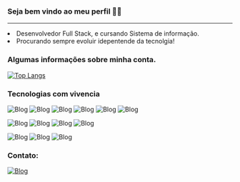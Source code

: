 ### Seja bem vindo ao meu perfil 👋😀
<hr>

<li>
  Desenvolvedor Full Stack, e cursando Sistema de informação.
</li>
<li>
  Procurando sempre evoluir idepentende da tecnolgia!
</li>

### Algumas informações sobre minha conta.

[![Top Langs](https://github-readme-stats.vercel.app/api/top-langs/?username=matheushenriquemoreno&layout=compact)](https://github.com/matheushenriquemoreno/github-readme-stats)


### Tecnologias com vivencia

![Blog](https://img.shields.io/badge/C%23-239120?style=for-the-badge&logo=c-sharp&logoColor=white)
![Blog](https://img.shields.io/badge/.NET-5C2D91?style=for-the-badge&logo=.net&logoColor=white)
![Blog](https://img.shields.io/badge/JavaScript-F7DF1E?style=for-the-badge&logo=javascript&logoColor=black)
![Blog](https://img.shields.io/badge/Node.js-43853D?style=for-the-badge&logo=node.js&logoColor=white)
![Blog](https://img.shields.io/badge/Java-ED8B00?style=for-the-badge&logo=java&logoColor=white)
![Blog](https://img.shields.io/badge/TypeScript-007ACC?style=for-the-badge&logo=typescript&logoColor=white)

![Blog](https://img.shields.io/badge/HTML5-E34F26?style=for-the-badge&logo=html5&logoColor=white)
![Blog](https://img.shields.io/badge/React-20232A?style=for-the-badge&logo=react&logoColor=61DAFB)
![Blog](https://img.shields.io/badge/Bootstrap-563D7C?style=for-the-badge&logo=bootstrap&logoColor=white)
![Blog](https://img.shields.io/badge/jQuery-0769AD?style=for-the-badge&logo=jquery&logoColor=white)

![Blog](https://img.shields.io/badge/Microsoft_SQL_Server-CC2927?style=for-the-badge&logo=microsoft-sql-server&logoColor=white)
![Blog](https://img.shields.io/badge/MySQL-005C84?style=for-the-badge&logo=mysql&logoColor=white)
![Blog](https://img.shields.io/badge/MongoDB-4EA94B?style=for-the-badge&logo=mongodb&logoColor=white)

### Contato:

[![Blog](https://img.shields.io/badge/LinkedIn-0077B5?style=for-the-badge&logo=linkedin&logoColor=white)](https://www.linkedin.com/in/matheus-henrique-soares-moreno-2bb974205/)

	

